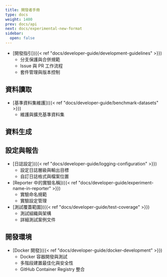 ```yaml
---
title: 開發者手冊
type: docs
weight: 1400
prev: docs/api
next: docs/experimental-new-format
sidebar:
  open: false
---
```



- [開發指引]({{< ref "docs/developer-guide/development-guidelines" >}})
  - 分支保護與合併規範
  - Issue 與 PR 工作流程
  - 套件管理與版本控制

## 資料讀取
- [基準資料集維護]({{< ref "docs/developer-guide/benchmark-datasets" >}})
  - 維護與擴充基準資料集

## 資料生成

## 設定與報告
- [日誌設定]({{< ref "docs/developer-guide/logging-configuration" >}})
  - 設定日誌層級與輸出目標
  - 自訂日誌格式與檔案位置
- [Reporter 中的實驗名稱]({{< ref "docs/developer-guide/experiment-name-in-reporter" >}})
  - 實驗命名規範
  - 實驗設定管理
- [測試覆蓋範圍]({{< ref "docs/developer-guide/test-coverage" >}})
  - 測試組織與架構
  - 詳細測試案例文件

## 開發環境
- [Docker 開發]({{< ref "docs/developer-guide/docker-development" >}})
  - Docker 容器開發與測試
  - 多階段建置最佳化與安全性
  - GitHub Container Registry 整合